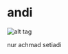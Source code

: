 # andi
![alt tag](https://scontent-sin.xx.fbcdn.net/hphotos-xfa1/v/t1.0-9/1377566_1614856135406257_542073976168812018_n.jpg?oh=6e903faf5353d237c2be450b024202ad&oe=55D553B4)

nur achmad setiadi
